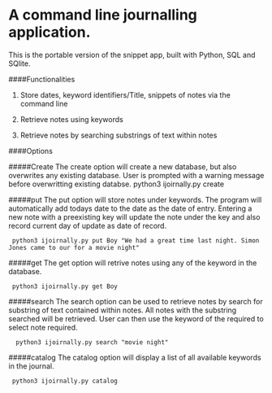# A command line journalling application. 
This is the portable version of the snippet app, built with Python, SQL and SQlite.

####Functionalities

1. Store dates, keyword identifiers/Title, snippets of notes via the command line 

2. Retrieve notes using keywords

3. Retrieve notes by searching substrings of text within notes

####Options

#####Create
  The create option will create a new database, but also overwrites any existing database. User is prompted with 
  a warning message before overwritting existing databse. 
     python3 ijoirnally.py create
     
#####put
   The put option will store notes under keywords. The program will automatically add todays date to the date
   as the date of entry. Entering a new note with a preexisting key will update the note under the key and 
   also record current day of update as date of record.
   
     python3 ijoirnally.py put Boy "We had a great time last night. Simon Jones came to our for a movie night"

#####get
   The get option will retrive notes using any of the keyword in the database.
   
     python3 ijoirnally.py get Boy

#####search
   The search option can be used to retrieve notes by search for substring of text contained within notes.
   All notes with the substring searched will be retrieved. User can then use the keyword of the required 
   to select note required.
     
      python3 ijoirnally.py search "movie night"
    
#####catalog
   The catalog option will display a list of all available keywords in the journal.
   
     python3 ijoirnally.py catalog
